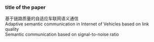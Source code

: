 ### title of the paper
基于链路质量的自适应车联网语义通信   
Adaptive semantic communication in Internet of Vehicles based on link quality   
Semantic communication based on signal-to-noise ratio   
